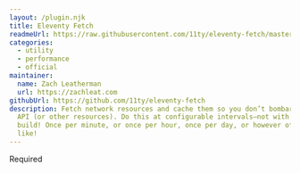```yaml
---
layout: /plugin.njk
title: Eleventy Fetch
readmeUrl: https://raw.githubusercontent.com/11ty/eleventy-fetch/master/README.md
categories:
  - utility
  - performance
  - official
maintainer:
  name: Zach Leatherman
  url: https://zachleat.com
githubUrl: https://github.com/11ty/eleventy-fetch
description: Fetch network resources and cache them so you don’t bombard your
  API (or other resources). Do this at configurable intervals—not with every
  build! Once per minute, or once per hour, once per day, or however often you
  like!
---
```

Required